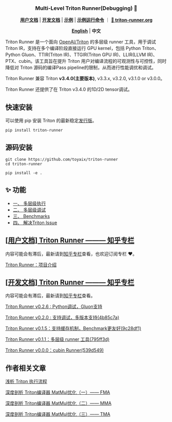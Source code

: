 <h3 align="center">
Multi-Level Triton Runner(Debugging) 🔧
</h3>

<p align="center">
<a href="https://www.zhihu.com/column/c_1959013459611059049"><b>用户文档</b></a> | <a href="https://zhuanlan.zhihu.com/column/c_1940119129400013405"><b>开发文档</b></a> | <a href="./examples/"><b>示例</b></a> | <a href="./doc/"><b>示例运行命令</b></a> ｜ <a href="https://triton-runner.org"><b>🔗 triton-runner.org</b></a>
</p>

<p align="center">
<a href="README.md"><b>English</b></a> | <a><b>中文</b></a>
</p>

Triton Runner 是一个面向 [OpenAI/Triton](https://github.com/triton-lang/triton) 的多层级 runner 工具，用于调试 Triton IR，支持在多个编译阶段直接运行 GPU kernel，包括 Python Triton、Python Gluon、TTIR(Triton IR)、TTGIR(Triton GPU IR)、LLIR(LLVM IR)、PTX、cubin。该工具旨在提升 Triton 用户对编译流程的可观测性与可控性，同时降低对 Triton 源码的编译Pass pipeline的限制，从而进行性能调优和调试。

Triton Runner 兼容 Triton **v3.4.0(主要版本)**, v3.3.x, v3.2.0, v3.1.0 or v3.0.0。

Triton Runner 还提供了在 Triton v3.4.0 的1D/2D tensor调试。

## 快速安装

可以使用 pip 安装 Triton 的最新稳定[发行版](https://pypi.org/project/triton-runner/#history)。

```shell
pip install triton-runner
```

## 源码安装

```shell
git clone https://github.com/toyaix/triton-runner
cd triton-runner

pip install -e .
```

## ✨ 功能

- [一、 多层级执行](README.md#i-multi-level-runner)
- [二、 多层级调试](README.md#ii-multi-level-debugging)
- [三、 Benchmarks](README.md#iii-benchmarks)
- [四、 解决Triton Issue](README.md#iv-solving-triton-issues)


## [[用户文档] Triton Runner ——— 知乎专栏](https://www.zhihu.com/column/c_1959013459611059049)

内容可能会有滞后，最新请到[知乎专栏](https://www.zhihu.com/column/c_1959013459611059049)查看，也欢迎订阅专栏 ❤️。

[Triton Runner：项目介绍](https://zhuanlan.zhihu.com/p/1953369848705971938)

## [[开发文档] Triton Runner ——— 知乎专栏](https://www.zhihu.com/column/c_1940119129400013405)

内容可能会有滞后，最新请到[知乎专栏](https://www.zhihu.com/column/c_1940119129400013405)查看。

[Triton Runner v0.2.6 : Python调试，Gluon支持](https://zhuanlan.zhihu.com/p/1958653485118624326)

[Triton Runner v0.2.0 : 支持调试，多版本支持(4b85c7a)](https://zhuanlan.zhihu.com/p/1951383935830454570)

[Triton Runner v0.1.5：支持缓存机制，Benchmark更友好(9c28df1)](https://zhuanlan.zhihu.com/p/1931261279072396108)

[Triton Runner v0.1.1：多层级 runner 工具(795ff3d)](https://zhuanlan.zhihu.com/p/1927486699484717368)

[Triton Runner v0.0.0：cubin Runner(539d549)](https://zhuanlan.zhihu.com/p/1925826891702576935)

## 作者相关文章

[浅析 Triton 执行流程](https://zhuanlan.zhihu.com/p/712640431)

[深度剖析 Triton编译器 MatMul优化（一）—— FMA](https://zhuanlan.zhihu.com/p/1922542705797465957)

[深度剖析 Triton编译器 MatMul优化（二）—— MMA](https://zhuanlan.zhihu.com/p/1922921325296615496)

[深度剖析 Triton编译器 MatMul优化（三）—— TMA](https://zhuanlan.zhihu.com/p/1924011555437155686)

